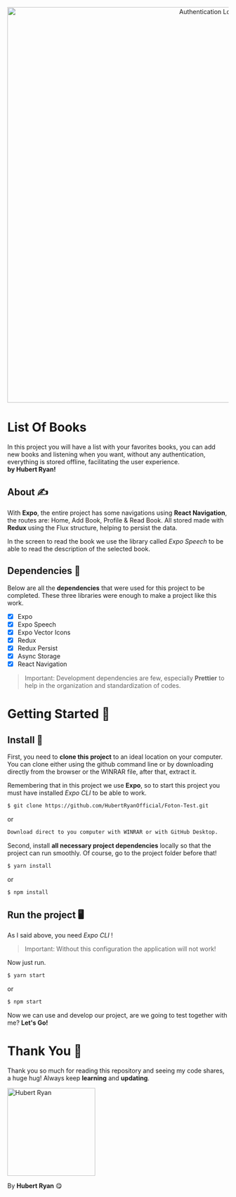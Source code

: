 <p align="center">
  <img src="https://user-images.githubusercontent.com/13947203/114562602-04ac2880-9c45-11eb-8f33-cc6637c475fb.png" width="900" title="Authentication Logo">
</p>

# List Of Books

In this project you will have a list with your favorites books, you can add new books and listening when you want, without any authentication, everything is stored offline, facilitating the user experience.<br/>**by Hubert Ryan!**

## About ✍

With **Expo**, the entire project has some navigations using **React Navigation**, the routes are: Home, Add Book, Profile & Read Book. All stored made with **Redux** using the Flux structure, helping to persist the data.

In the screen to read the book we use the library called _Expo Speech_ to be able to read the description of the selected book.

## Dependencies 🔧

Below are all the **dependencies** that were used for this project to be completed. These three libraries were enough to make a project like this work.

- [x] Expo
- [x] Expo Speech
- [x] Expo Vector Icons
- [x] Redux
- [x] Redux Persist
- [x] Async Storage
- [x] React Navigation

> Important: Development dependencies are few, especially **Prettier** to help in the organization and standardization of codes.

# Getting Started 🧨

## Install 🔌

First, you need to **clone this project** to an ideal location on your computer. You can clone either using the github command line or by downloading directly from the browser or the WINRAR file, after that, extract it.

Remembering that in this project we use **Expo**, so to start this project you must have installed _Expo CLI_ to be able to work.

```sh
$ git clone https://github.com/HubertRyanOfficial/Foton-Test.git
```

or

```sh
Download direct to you computer with WINRAR or with GitHub Desktop.
```

Second, install **all necessary project dependencies** locally so that the project can run smoothly. Of course, go to the project folder before that!

```sh
$ yarn install
```

or

```sh
$ npm install
```

## Run the project 🖥

As I said above, you need _Expo CLI_ !

> Important: Without this configuration the application will not work!

Now just run.

```sh
$ yarn start
```

or

```sh
$ npm start
```

Now we can use and develop our project, are we going to test together with me? **Let's Go!**

# Thank You 🎉

Thank you so much for reading this repository and seeing my code shares, a huge hug!
Always keep **learning** and **updating**.

<p align="left">
  <img src="https://imgur.com/RIfwVLj.png" width="200" title="Hubert Ryan">
</p>

By **Hubert Ryan** 😋
